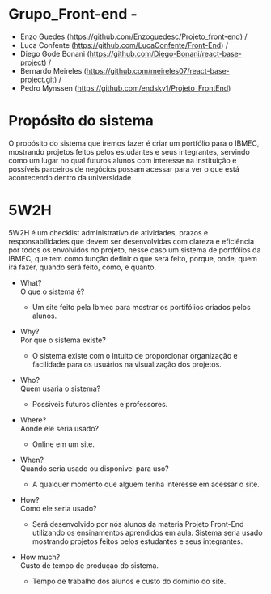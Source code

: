 # Grupo_Front-end - 
- Enzo Guedes (https://github.com/Enzoguedesc/Projeto_front-end) /
- Luca Confente (https://github.com/LucaConfente/Front-End) /
- Diego Gode Bonani (https://github.com/Diego-Bonani/react-base-project) /
- Bernardo Meireles (https://github.com/meireles07/react-base-project.git) /
- Pedro Mynssen (https://github.com/endsky1/Projeto_FrontEnd)


# Propósito do sistema
O propósito do sistema que iremos fazer é criar um portfólio para o IBMEC, mostrando projetos feitos pelos estudantes e seus integrantes, servindo como um lugar no qual futuros alunos com interesse na instituição e possíveis parceiros de negócios possam acessar para ver o que está acontecendo dentro da universidade


# 5W2H  
5W2H é um checklist administrativo de atividades, prazos e responsabilidades que devem ser desenvolvidas com clareza e eficiência por todos os envolvidos no projeto, nesse caso um sistema de portfólios da IBMEC, que tem como função definir o que será feito, porque, onde, quem irá fazer, quando será feito, como, e quanto.  

- What?  
  O que o sistema é?  
  - Um site feito pela Ibmec para mostrar os portifólios criados pelos alunos.  

- Why?  
  Por que o sistema existe?  
  - O sistema existe com o intuito de proporcionar organização e facilidade para os usuários na visualização dos projetos.  

- Who?  
  Quem usaria o sistema?  
  - Possiveis futuros clientes e professores.  

- Where?  
  Aonde ele seria usado?  
  - Online em um site.  

- When?  
  Quando seria usado ou disponivel para uso?  
  - A qualquer momento que alguem tenha interesse em acessar o site.  

- How?  
  Como ele seria usado?  
  - Será desenvolvido por nós alunos da materia Projeto Front-End utilizando os ensinamentos aprendidos em aula. Sistema seria usado mostrando projetos feitos pelos estudantes e seus integrantes.  

- How much?  
  Custo de tempo de produçao do sistema.  
  - Tempo de trabalho dos alunos e custo do dominio do site.  
